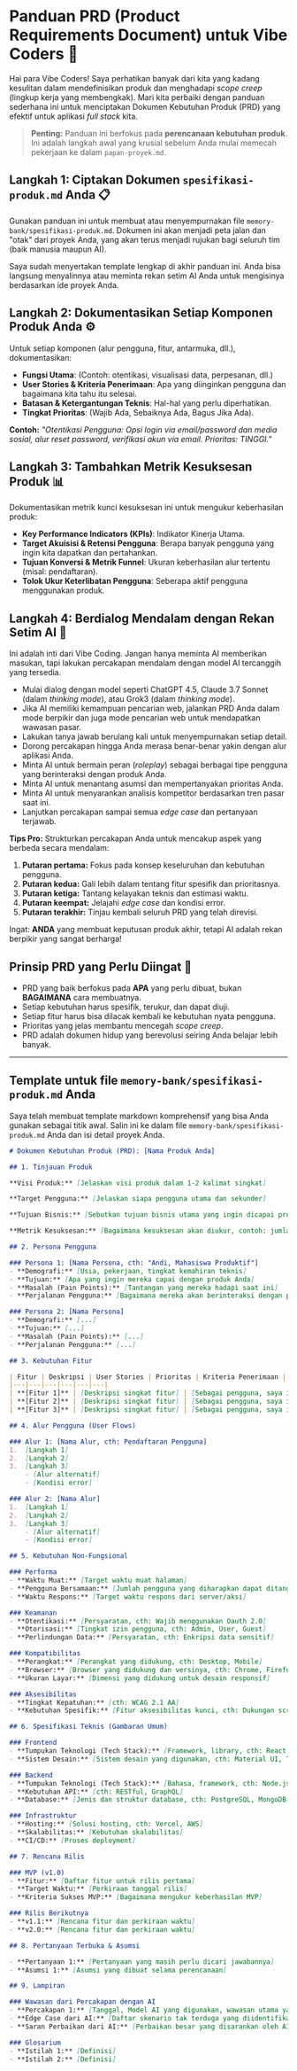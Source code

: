 # **Panduan PRD (Product Requirements Document) untuk Vibe Coders** 📝

Hai para Vibe Coders! Saya perhatikan banyak dari kita yang kadang kesulitan dalam mendefinisikan produk dan menghadapi *scope creep* (lingkup kerja yang membengkak). Mari kita perbaiki dengan panduan sederhana ini untuk menciptakan Dokumen Kebutuhan Produk (PRD) yang efektif untuk aplikasi *full stack* kita.

> **Penting:** Panduan ini berfokus pada **perencanaan kebutuhan produk**. Ini adalah langkah awal yang krusial sebelum Anda mulai memecah pekerjaan ke dalam `papan-proyek.md`.

## **Langkah 1: Ciptakan Dokumen `spesifikasi-produk.md` Anda** 📋

Gunakan panduan ini untuk membuat atau menyempurnakan file `memory-bank/spesifikasi-produk.md`. Dokumen ini akan menjadi peta jalan dan "otak" dari proyek Anda, yang akan terus menjadi rujukan bagi seluruh tim (baik manusia maupun AI).

Saya sudah menyertakan template lengkap di akhir panduan ini. Anda bisa langsung menyalinnya atau meminta rekan setim AI Anda untuk mengisinya berdasarkan ide proyek Anda.

## **Langkah 2: Dokumentasikan Setiap Komponen Produk Anda** ⚙️

Untuk setiap komponen (alur pengguna, fitur, antarmuka, dll.), dokumentasikan:
* **Fungsi Utama**: (Contoh: otentikasi, visualisasi data, perpesanan, dll.)
* **User Stories & Kriteria Penerimaan**: Apa yang diinginkan pengguna dan bagaimana kita tahu itu selesai.
* **Batasan & Ketergantungan Teknis**: Hal-hal yang perlu diperhatikan.
* **Tingkat Prioritas**: (Wajib Ada, Sebaiknya Ada, Bagus Jika Ada).

**Contoh:** *"Otentikasi Pengguna: Opsi login via email/password dan media sosial, alur reset password, verifikasi akun via email. Prioritas: TINGGI."*

## **Langkah 3: Tambahkan Metrik Kesuksesan Produk** 📊

Dokumentasikan metrik kunci kesuksesan ini untuk mengukur keberhasilan produk:
* **Key Performance Indicators (KPIs)**: Indikator Kinerja Utama.
* **Target Akuisisi & Retensi Pengguna**: Berapa banyak pengguna yang ingin kita dapatkan dan pertahankan.
* **Tujuan Konversi & Metrik Funnel**: Ukuran keberhasilan alur tertentu (misal: pendaftaran).
* **Tolok Ukur Keterlibatan Pengguna**: Seberapa aktif pengguna menggunakan produk.

## **Langkah 4: Berdialog Mendalam dengan Rekan Setim AI** 🤖

Ini adalah inti dari Vibe Coding. Jangan hanya meminta AI memberikan masukan, tapi lakukan percakapan mendalam dengan model AI tercanggih yang tersedia.

* Mulai dialog dengan model seperti ChatGPT 4.5, Claude 3.7 Sonnet (dalam *thinking mode*), atau Grok3 (dalam *thinking mode*).
* Jika AI memiliki kemampuan pencarian web, jalankan PRD Anda dalam mode berpikir dan juga mode pencarian web untuk mendapatkan wawasan pasar.
* Lakukan tanya jawab berulang kali untuk menyempurnakan setiap detail.
* Dorong percakapan hingga Anda merasa benar-benar yakin dengan alur aplikasi Anda.
* Minta AI untuk bermain peran (*roleplay*) sebagai berbagai tipe pengguna yang berinteraksi dengan produk Anda.
* Minta AI untuk menantang asumsi dan mempertanyakan prioritas Anda.
* Minta AI untuk menyarankan analisis kompetitor berdasarkan tren pasar saat ini.
* Lanjutkan percakapan sampai semua *edge case* dan pertanyaan terjawab.

**Tips Pro:** Strukturkan percakapan Anda untuk mencakup aspek yang berbeda secara mendalam:
1.  **Putaran pertama:** Fokus pada konsep keseluruhan dan kebutuhan pengguna.
2.  **Putaran kedua:** Gali lebih dalam tentang fitur spesifik dan prioritasnya.
3.  **Putaran ketiga:** Tantang kelayakan teknis dan estimasi waktu.
4.  **Putaran keempat:** Jelajahi *edge case* dan kondisi error.
5.  **Putaran terakhir:** Tinjau kembali seluruh PRD yang telah direvisi.

Ingat: **ANDA** yang membuat keputusan produk akhir, tetapi AI adalah rekan berpikir yang sangat berharga!

## **Prinsip PRD yang Perlu Diingat** 🔑

* PRD yang baik berfokus pada **APA** yang perlu dibuat, bukan **BAGAIMANA** cara membuatnya.
* Setiap kebutuhan harus spesifik, terukur, dan dapat diuji.
* Setiap fitur harus bisa dilacak kembali ke kebutuhan nyata pengguna.
* Prioritas yang jelas membantu mencegah *scope creep*.
* PRD adalah dokumen hidup yang berevolusi seiring Anda belajar lebih banyak.

---

## **Template untuk file `memory-bank/spesifikasi-produk.md` Anda**

Saya telah membuat template markdown komprehensif yang bisa Anda gunakan sebagai titik awal. Salin ini ke dalam file `memory-bank/spesifikasi-produk.md` Anda dan isi detail proyek Anda.

```markdown
# Dokumen Kebutuhan Produk (PRD): [Nama Produk Anda]

## 1. Tinjauan Produk

**Visi Produk:** [Jelaskan visi produk dalam 1-2 kalimat singkat]

**Target Pengguna:** [Jelaskan siapa pengguna utama dan sekunder]

**Tujuan Bisnis:** [Sebutkan tujuan bisnis utama yang ingin dicapai produk ini]

**Metrik Kesuksesan:** [Bagaimana kesuksesan akan diukur, contoh: jumlah pengguna aktif, tingkat retensi, dll.]

## 2. Persona Pengguna

### Persona 1: [Nama Persona, cth: "Andi, Mahasiswa Produktif"]
- **Demografi:** [Usia, pekerjaan, tingkat kemahiran teknis]
- **Tujuan:** [Apa yang ingin mereka capai dengan produk Anda]
- **Masalah (Pain Points):** [Tantangan yang mereka hadapi saat ini]
- **Perjalanan Pengguna:** [Bagaimana mereka akan berinteraksi dengan produk Anda]

### Persona 2: [Nama Persona]
- **Demografi:** [...]
- **Tujuan:** [...]
- **Masalah (Pain Points):** [...]
- **Perjalanan Pengguna:** [...]

## 3. Kebutuhan Fitur

| Fitur | Deskripsi | User Stories | Prioritas | Kriteria Penerimaan | Ketergantungan |
|---|---|---|---|---|---|
| **[Fitur 1]** | [Deskripsi singkat fitur] | [Sebagai pengguna, saya ingin...] | [Wajib/Sebaiknya/Bagus] | [Daftar kriteria kapan fitur dianggap selesai] | [Ketergantungan pada fitur lain] |
| **[Fitur 2]** | [Deskripsi singkat fitur] | [Sebagai pengguna, saya ingin...] | [Wajib/Sebaiknya/Bagus] | [Daftar kriteria] | [Ketergantungan] |
| **[Fitur 3]** | [Deskripsi singkat fitur] | [Sebagai pengguna, saya ingin...] | [Wajib/Sebaiknya/Bagus] | [Daftar kriteria] | [Ketergantungan] |

## 4. Alur Pengguna (User Flows)

### Alur 1: [Nama Alur, cth: Pendaftaran Pengguna]
1.  [Langkah 1]
2.  [Langkah 2]
3.  [Langkah 3]
    - [Alur alternatif]
    - [Kondisi error]

### Alur 2: [Nama Alur]
1.  [Langkah 1]
2.  [Langkah 2]
3.  [Langkah 3]
    - [Alur alternatif]
    - [Kondisi error]

## 5. Kebutuhan Non-Fungsional

### Performa
- **Waktu Muat:** [Target waktu muat halaman]
- **Pengguna Bersamaan:** [Jumlah pengguna yang diharapkan dapat ditangani secara bersamaan]
- **Waktu Respons:** [Target waktu respons dari server/aksi]

### Keamanan
- **Otentikasi:** [Persyaratan, cth: Wajib menggunakan Oauth 2.0]
- **Otorisasi:** [Tingkat izin pengguna, cth: Admin, User, Guest]
- **Perlindungan Data:** [Persyaratan, cth: Enkripsi data sensitif]

### Kompatibilitas
- **Perangkat:** [Perangkat yang didukung, cth: Desktop, Mobile]
- **Browser:** [Browser yang didukung dan versinya, cth: Chrome, Firefox versi terbaru]
- **Ukuran Layar:** [Dimensi yang didukung untuk desain responsif]

### Aksesibilitas
- **Tingkat Kepatuhan:** [cth: WCAG 2.1 AA]
- **Kebutuhan Spesifik:** [Fitur aksesibilitas kunci, cth: Dukungan screen reader]

## 6. Spesifikasi Teknis (Gambaran Umum)

### Frontend
- **Tumpukan Teknologi (Tech Stack):** [Framework, library, cth: React, Vue]
- **Sistem Desain:** [Sistem desain yang digunakan, cth: Material UI, TailwindCSS]

### Backend
- **Tumpukan Teknologi (Tech Stack):** [Bahasa, framework, cth: Node.js, Python/Django]
- **Kebutuhan API:** [cth: RESTful, GraphQL]
- **Database:** [Jenis dan struktur database, cth: PostgreSQL, MongoDB]

### Infrastruktur
- **Hosting:** [Solusi hosting, cth: Vercel, AWS]
- **Skalabilitas:** [Kebutuhan skalabilitas]
- **CI/CD:** [Proses deployment]

## 7. Rencana Rilis

### MVP (v1.0)
- **Fitur:** [Daftar fitur untuk rilis pertama]
- **Target Waktu:** [Perkiraan tanggal rilis]
- **Kriteria Sukses MVP:** [Bagaimana mengukur keberhasilan MVP]

### Rilis Berikutnya
- **v1.1:** [Rencana fitur dan perkiraan waktu]
- **v2.0:** [Rencana fitur dan perkiraan waktu]

## 8. Pertanyaan Terbuka & Asumsi

- **Pertanyaan 1:** [Pertanyaan yang masih perlu dicari jawabannya]
- **Asumsi 1:** [Asumsi yang dibuat selama perencanaan]

## 9. Lampiran

### Wawasan dari Percakapan dengan AI
- **Percakapan 1:** [Tanggal, Model AI yang digunakan, wawasan utama yang didapat]
- **Edge Case dari AI:** [Daftar skenario tak terduga yang diidentifikasi oleh AI]
- **Saran Perbaikan dari AI:** [Perbaikan besar yang disarankan oleh AI]

### Glosarium
- **Istilah 1:** [Definisi]
- **Istilah 2:** [Definisi]
```